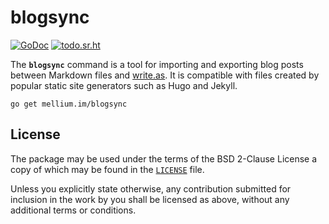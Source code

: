 # blogsync

[![GoDoc](https://godoc.org/mellium.im/blogsync?status.svg)](https://godoc.org/mellium.im/blogsync)
[![todo.sr.ht](https://code.soquee.net/todo.svg)](https://todo.sr.ht/~samwhited/blogsync)


The **`blogsync`** command is a tool for importing and exporting blog posts
between Markdown files and [write.as](https://write.as).
It is compatible with files created by popular static site generators such as
Hugo and Jekyll.

    go get mellium.im/blogsync


## License

The package may be used under the terms of the BSD 2-Clause License a copy of
which may be found in the [`LICENSE`] file.

Unless you explicitly state otherwise, any contribution submitted for inclusion
in the work by you shall be licensed as above, without any additional terms or
conditions.

[`LICENSE`]: ./LICENSE
